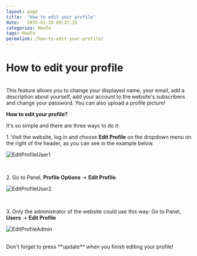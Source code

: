 ```yaml
---
layout: page
title:  "How to edit your profile"
date:   2015-03-18 09:37:15
categories: HowTo
tags: HowTo
permalink: /how-to-edit-your-profile/
---
```

# How to edit your profile
<br>
This feature allows you to change your displayed name, your email, add a description about yourself, add your account to the website's subscribers and change your password. You can also upload a profile picture!

**How to edit your profile?** 

It's so simple and there are three ways to do it: 

1\. Visit the website, log in and choose **Edit Profile** on the dropdown menu on the right of the header, as you can see in the example below. 

  ![EditProfileUser1](http://open-classifieds.com/wp-content/uploads/2015/03/EditProfileUser1.png) 

<br>

2\. Go to Panel, **Profile Options** -> **Edit Profile**. 

  ![EditProfileUser2](http://open-classifieds.com/wp-content/uploads/2015/03/EditProfileUser2.png) 

<br>

3\. Only the administrator of the website could use this way: Go to Panel, **Users** -> **Edit Profile** 


  ![EditProfileAdmin](http://open-classifieds.com/wp-content/uploads/2015/03/EditProfileAdmin.png)

<br>
Don't forget to press **update** when you finish editing your profile!


<!--title: How to edit your profile
link: http://open-classifieds.com/2015/03/18/how-to-edit-your-profile/
author: Constantinos
description: 
post_id: 23916
created: 2015/03/18 10:37:15
created_gmt: 2015/03/18 09:37:15
comment_status: open
post_name: how-to-edit-your-profile
status: publish
post_type: post-->
